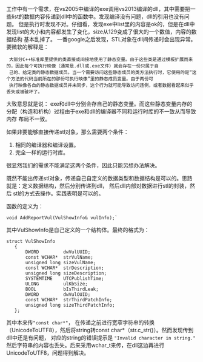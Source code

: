 工作中有一个需求，在vs2005中编译的exe调用vs2013编译的dll，其中需要把一些list的数据内容传递到dll中的函数中。发现编译没有问题，dll的引用也没有问题。
但是执行时发现不对。仔细看，发现exe中list里的内容是ok的，但是在dll中发现list的大小和内容都发生了变化，size从129变成了很大的一个数值，内容的数据结构
基本乱掉了。
一番google之后发现，STL对象在dll间传递时会出现异常。要微软的解释是：
```
 大部分C++标准库里提供的类直接或间接地使用了静态变量。由于这些类是通过模板扩展而来的，因此每个可执行映像（通常是.dll或.exe文件）就会存在一份只属于自
 己的、给定类的静态数据成员。当一个需要访问这些静态成员的类方法执行时，它使用的是“这个方法的代码当前所在的那份可执行映像”里的静态成员变量。由于两份可
 执行映像各自的静态数据成员并未同步，这个行为就可能导致访问违例，或者数据看起来似乎丢失或被破坏了。
```
大致意思就是说： exe和dll中分别会存自己的静态变量。而这些静态变量内存的分配（构造和析构）过程由于exe和dll的编译器不同和运行时库的不一致从而导致内存
布局不一致。

如果非要能够直接传递stl对象，那么需要两个条件：
1. 相同的编译器和编译设置。
2. 完全一样的运行时库。

很显然我们的需求不能满足这两个条件，因此只能另想办法解决。

既然不能出传递stl对象，传递自己自定义的数据类型和数据结构是可以的。思路就是：定义数据结构，然后分别传递到dll， 然后dll内部对数据进行stl的封装，然后
stl的方式去操作。实践表明是可以的。

函数的定义为：

    void AddReportVul(VulShowInfo& vulInfo);`

其中VulShowInfo是自己定义的一个结构体。最终的格式为：
 ```
 struct VulShowInfo
	{
		DWORD         dwVulUUID;
		const WCHAR*  strVulName;
		unsigned long sizeVulName;
		const WCHAR*  strDescription;
		unsigned long sizeDescription;
		SYSTEMTIME    UTCPublishTime;
		ULONG         ulKbSize;
		BOOL          bIsThirdLeak;
		DWORD		  dwVulOUID;
		const WCHAR*  strThirdPatchInfo;
		unsigned long sizeThirdPatchInfo;
	};
```
  
其中本来传`"const char*"`， 在传递之前进行宽窄字符串的转换（UnicodeToUTF8），然后将string转const char*（str.c_str()）。然而发现传到dll中还是有问题，
对应的string的错误提示是	`"Invalid character in string."`
然后字符串的内容也丢失。后来采用wchar_t来传，在dll这边再进行UnicodeToUTF8，问题得到解决。

